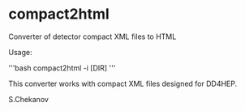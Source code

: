 # compact2html
 Converter of detector compact XML files to HTML
 
Usage: 

'''bash
compact2html -i [DIR]
'''

This converter works with compact XML files designed for DD4HEP.

S.Chekanov
